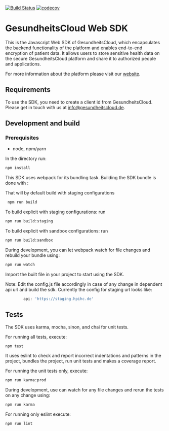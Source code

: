 [![Build Status](https://travis-ci.org/gesundheitscloud/hc-sdk-js.svg?branch=master)](https://travis-ci.org/gesundheitscloud/hc-sdk-js)
[![codecov](https://codecov.io/gh/gesundheitscloud/hc-sdk-js/branch/master/graph/badge.svg?token=FcHHp38bcr)](https://codecov.io/gh/gesundheitscloud/hc-sdk-js)

# GesundheitsCloud Web SDK
This is the Javascript Web SDK of GesundheitsCloud, which encapsulates the backend functionality of the platform and enables end-to-end encryption of patient data. It allows users to store sensitive health data on the secure GesundheitsCloud platform and share it to authorized people and applications.

For more information about the platform please visit our [website](http://www.gesundheitscloud.de/).

## Requirements

To use the SDK, you need to create a client id from GesundheitsCloud. Please get in touch with us at info@gesundheitscloud.de.

## Development and build

### Prerequisites
- node, npm/yarn

In the directory run:
```bash
npm install
```

This SDK uses webpack for its bundling task.
Building the SDK bundle is done with :

That will by default build with staging configurations
```bash
 npm run build
```

To build explicit with staging configurations: run
```bash
npm run build:staging
```

To build explicit with sandbox configurations: run
```bash
npm run build:sandbox
```

During development, you can let webpack watch for file changes and rebuild your bundle using:
 ```bash
 npm run watch
```

Import the built file in your project to start using the SDK.

Note: Edit the config.js file accordingly in case of any change in dependent api url and build the sdk. Currently the config for staging url looks like:
```javascript
        api: 'https://staging.hpihc.de'
```

## Tests

The SDK uses karma, mocha, sinon, and chai for unit tests.

For running all tests, execute:
```bash
npm test
```
It uses eslint to check and report incorrect indentations and patterns in the project, bundles the project, run unit tests and makes a coverage report.

For running the unit tests only, execute:
```bash
npm run karma:prod
```
During development, use can watch for any file changes and rerun the tests on any change using:
```bash
npm run karma
```

For running only eslint execute:
```bash
npm run lint
```
